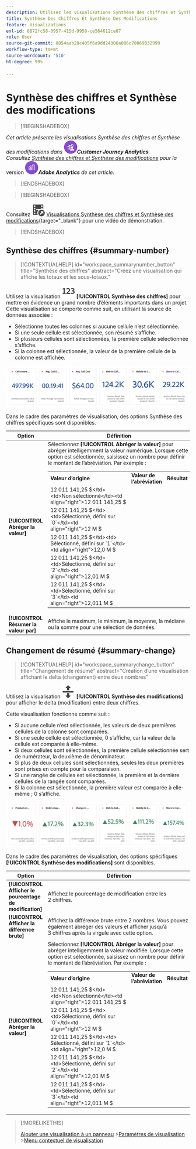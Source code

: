 ```yaml
---
description: Utilisez les visualisations Synthèse des chiffres et Synthèse des modifications pour afficher des points de données importants dans un projet.
title: Synthèse Des Chiffres Et Synthèse Des Modifications
feature: Visualizations
exl-id: 8872fc58-0957-415d-9958-ce564612ce87
role: User
source-git-commit: 8054aab28c405f6a9dd24306a086c78069032999
workflow-type: tm+mt
source-wordcount: '510'
ht-degree: 99%

---
```


# Synthèse des chiffres et Synthèse des modifications

>[!BEGINSHADEBOX]

_Cet article présente les visualisations Synthèse des chiffres et Synthèse des modifications dans_ ![CustomerJourneyAnalytics](/help/assets/icons/CustomerJourneyAnalytics.svg) _&#x200B;**Customer Journey Analytics**._<br/>_Consultez [Synthèse des chiffres et Synthèse des modifications](https://experienceleague.adobe.com/fr/docs/analytics/analyze/analysis-workspace/visualizations/summary-number-change) pour la_ version ![AdobeAnalytics](/help/assets/icons/AdobeAnalytics.svg) _&#x200B;**Adobe Analytics** de cet article._

>[!ENDSHADEBOX]

>[!BEGINSHADEBOX]

Consultez ![VideoCheckedOut](/help/assets/icons/VideoCheckedOut.svg) [Visualisations Synthèse des chiffres et Synthèse des modifications](https://video.tv.adobe.com/v/335564/?quality=12&learn=on){target="_blank"} pour une vidéo de démonstration.

>[!ENDSHADEBOX]

## Synthèse des chiffres {#summary-number}

<!-- markdownlint-disable MD034 -->

>[!CONTEXTUALHELP]
>id="workspace_summarynumber_button"
>title="Synthèse des chiffres"
>abstract="Créez une visualisation qui affiche les totaux et les sous-totaux."

<!-- markdownlint-enable MD034 -->

Utilisez la visualisation ![Synthèse](/help/assets/icons/123.svg) **[!UICONTROL Synthèse des chiffres]** pour mettre en évidence un grand nombre d’éléments importants dans un projet. Cette visualisation se comporte comme suit, en utilisant la source de données associée :

* Sélectionne toutes les colonnes si aucune cellule n’est sélectionnée.
* Si une seule cellule est sélectionnée, son résumé s’affiche.
* Si plusieurs cellules sont sélectionnées, la première cellule sélectionnée s’affiche.
* Si la colonne est sélectionnée, la valeur de la première cellule de la colonne est affichée.

![Visualisation Synthèse des chiffres](asses/../assets/summary-number.png)

Dans le cadre des paramètres de visualisation, des options Synthèse des chiffres spécifiques sont disponibles.

| Option | Définition |
|--- |--- |
| **[!UICONTROL Abréger la valeur]** | Sélectionnez **[!UICONTROL Abréger la valeur]** pour abréger intelligemment la valeur numérique. Lorsque cette option est sélectionnée, saisissez un nombre pour définir le montant de l’abréviation. Par exemple :<br/><table><tr><td>**Valeur d’origine**</td><td>**Valeur de l’abréviation**</td><td>**Résultat**</td></tr><tr><td>12 011 141,25 $</td><td>Non sélectionné</td><td  align="right">12 011 141,25 $</td></tr><tr><td>12 011 141,25 $</td><td>Sélectionné, défini sur `0`</td><td align="right">12 M $</td></tr><tr><td>12 011 141,25 $</td><td> Sélectionné, défini sur `1`</td><td  align="right">12,0 M $</td></tr><tr><td>12 011 141,25 $</td><td>Sélectionné, défini sur `2`</td><td align="right">12,01 M $</td></tr><tr><td>12 011 141,25 $</td><td>Sélectionné, défini sur `3`</td><td align="right">12,011 M $</td></tr></table> |
| **[!UICONTROL Résumer la valeur par]** | Affiche le maximum, le minimum, la moyenne, la médiane ou la somme pour une sélection de données. |

## Changement de résumé {#summary-change}

<!-- markdownlint-disable MD034 -->

>[!CONTEXTUALHELP]
>id="workspace_summarychange_button"
>title="Changement de résumé"
>abstract="Création d’une visualisation affichant le delta (changement) entre deux nombres"

<!-- markdownlint-enable MD034 -->


Utilisez la visualisation ![MoveUpDown](/help/assets/icons/MoveUpDown.svg) **[!UICONTROL Synthèse des modifications]** pour afficher le delta (modification) entre deux chiffres. <!-- This is applicable for AA, not CJA: The green and red color of the Summary Change can be controlled through [custom event polarity](https://experienceleague.adobe.com/docs/analytics/admin/admin-tools/success-events/success-event.html?lang=fr) or a calculated metric's [Show Upward Trend As](https://experienceleague.adobe.com/docs/analytics/components/calculated-metrics/calcmetric-workflow/cm-build-metrics.html?lang=fr) option.-->

<!--
The green and red color of the Summary Change can be controlled through [custom event polarity](https://experienceleague.adobe.com/docs/analytics/admin/admin/c-manage-report-suites/c-edit-report-suites/conversion-var-admin/c-success-events/success-event.md) or a calculated metric's [Show Upward Trend As](https://experienceleague.adobe.com/docs/analytics/components/calculated-metrics/calcmetric-workflow/cm-build-metrics.html?lang=fr) option.
-->

Cette visualisation fonctionne comme suit :

* Si aucune cellule n’est sélectionnée, les valeurs de deux premières cellules de la colonne sont comparées.
* Si une seule cellule est sélectionnée, 0 s’affiche, car la valeur de la cellule est comparée à elle-même.
* Si deux cellules sont sélectionnées, la première cellule sélectionnée sert de numérateur, la deuxième de dénominateur.
* Si plus de deux cellules sont sélectionnées, seules les deux premières sont prises en compte pour la comparaison.
* Si une rangée de cellules est sélectionnée, la première et la dernière cellules de la rangée sont comparées.
* Si la colonne est sélectionnée, la première valeur est comparée à elle-même ; 0 s’affiche.


![Visualisation Synthèse des modifications montrant le delta entre deux nombres.](assets/summary-change.png)


Dans le cadre des paramètres de visualisation, des options spécifiques **[!UICONTROL Synthèse des modifications]** sont disponibles.

| Option | Définition |
|--- |--- |
| **[!UICONTROL Afficher le pourcentage de modification]** | Affichez le pourcentage de modification entre les 2 chiffres. |
| **[!UICONTROL Afficher la différence brute]** | Affichez la différence brute entre 2 nombres. Vous pouvez également abréger des valeurs et afficher jusqu’à 3 chiffres après la virgule avec cette option. |
| **[!UICONTROL Abréger la valeur]** | Sélectionnez **[!UICONTROL Abréger la valeur]** pour abréger intelligemment la valeur modifiée. Lorsque cette option est sélectionnée, saisissez un nombre pour définir le montant de l’abréviation. Par exemple :<br/><table><tr><td>**Valeur d’origine**</td><td>**Valeur de l’abréviation**</td><td>**Résultat**</td></tr><tr><td>12 011 141,25 $</td><td>Non sélectionné</td><td  align="right">12 011 141,25 $</td></tr><tr><td>12 011 141,25 $</td><td>Sélectionné, défini sur `0`</td><td align="right">12 M $</td></tr><tr><td>12 011 141,25 $</td><td> Sélectionné, défini sur `1`</td><td  align="right">12,0 M $</td></tr><tr><td>12 011 141,25 $</td><td>Sélectionné, défini sur `2`</td><td align="right">12,01 M $</td></tr><tr><td>12 011 141,25 $</td><td>Sélectionné, défini sur `3`</td><td align="right">12,011 M $</td></tr></table> |

>[!MORELIKETHIS]
>
>[Ajouter une visualisation à un panneau](/help/analysis-workspace/visualizations/freeform-analysis-visualizations.md#add-visualizations-to-a-panel)
>&#x200B;>[Paramètres de visualisation](/help/analysis-workspace/visualizations/freeform-analysis-visualizations.md#settings)
>&#x200B;>[Menu contextuel de visualisation](/help/analysis-workspace/visualizations/freeform-analysis-visualizations.md#context-menu)
>
